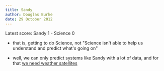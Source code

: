 ```yaml
---
title: Sandy
author: Douglas Burke
date: 29 October 2012
---
```


Latest score: Sandy 1 - Science 0

 * that is, getting to do Science, not "Science isn't able to help
   us understand and predict what's going on"

 * well, we can only predict systems like Sandy with a lot of data,
   and for that 
   [we need weather satellites](http://www.nytimes.com/2012/10/27/us/dying-satellites-could-lead-to-shaky-weather-forecasts.html)
